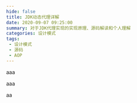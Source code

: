 ```yaml
---
hide: false
title: JDK动态代理详解 
date: 2020-09-07 09:25:00 
summary: 对于JDK代理实现的实现原理、源码解读和个人理解
categories: 设计模式
tags:
 - 设计模式
 - 源码
 - AOP
---
```


aaa

aaa

aa
